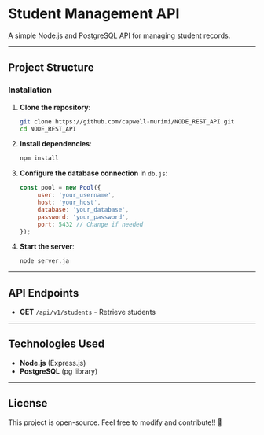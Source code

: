 # Student Management API

A simple Node.js and PostgreSQL API for managing student records.

---

## Project Structure

### Installation

1. **Clone the repository**:
    ```sh
    git clone https://github.com/capwell-murimi/NODE_REST_API.git
    cd NODE_REST_API
    ```

2. **Install dependencies**:
    ```sh
    npm install
    ```

3. **Configure the database connection** in `db.js`:
    ```javascript
    const pool = new Pool({
         user: 'your_username',
         host: 'your_host',
         database: 'your_database',
         password: 'your_password',
         port: 5432 // Change if needed
    });
    ```

4. **Start the server**:
    ```sh
    node server.ja
    ```

---

## API Endpoints

- **GET** `/api/v1/students` - Retrieve students  

---

## Technologies Used

- **Node.js** (Express.js)  
- **PostgreSQL** (pg library)  

---

## License

This project is open-source. Feel free to modify and contribute!! 🚀
